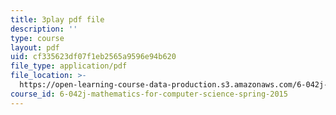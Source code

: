 ```yaml
---
title: 3play pdf file
description: ''
type: course
layout: pdf
uid: cf335623df07f1eb2565a9596e94b620
file_type: application/pdf
file_location: >-
  https://open-learning-course-data-production.s3.amazonaws.com/6-042j-mathematics-for-computer-science-spring-2015/cf335623df07f1eb2565a9596e94b620_L30HPgryd6I.pdf
course_id: 6-042j-mathematics-for-computer-science-spring-2015
---
```

